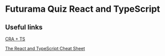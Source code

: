 # Futurama Quiz React and TypeScript

## Useful links

[CRA + TS](https://create-react-app.dev/docs/adding-typescript/)

[The React and TypeScript Cheat Sheet](https://www.freecodecamp.org/news/react-typescript-how-to-set-up-types-on-hooks/#set-types-on-usecontext)

